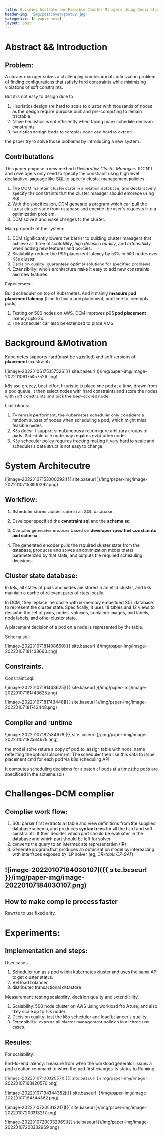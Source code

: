 ```yaml
---
title: Building Scalable and Flexible Cluster Managers Using Declarative Programming
header-img: "img/postcover/post02.jpg"
categories: [A paper note]
layout: post
---
```


# Abstract && Introduction

## Problem: 

A cluster manager solves a challenging combinatorial optimization problem of finding configurations that satisfy hard constraints while minimizing violations of soft constraints.

But it is not easy to design dute to :

1. Heuristics design are hard to scale to cluster with thousands of nodes as the design require purpose built and pre-computing to remain tractable.
2. Naive heuristics is not efficiently when facing many schedule decision constraints. 
3. heuristics design leads to complex code and hard to extend.

the paper try to solve those problems by introducing a new system .

## Contributations

This paper propose a new method (*Declarative Cluster Managers* (DCM)) and developers only need to specify the constraint using high level declarative language like SQL to specify cluster management policies .

1. The DCM maintain cluster state in a relation database, and declaratively specify the constraints that the cluster manager should enforece using SQL.
2. With the specification, DCM generate a program which can pull the latest cluster state from database and encode the user's requests into a optimization problem.
3. DCM solve it and make changes to the cluster. 

Main propority of the system:

1. DCM significantly lowers the barrier to building cluster managers that achieve all three of *scalability*, *high decision quality*, and *extensibility* when adding new features and policies.
2. Scalability: reduce the P99 placement latency by 53% in 500 nodes over K8s cluster.
3. Decision quality: guarantees optimal solutions for specified problems. 
4. Extensibility:  whole architecture make it easy to add new constraints and new features. 

Experiemnts :

Build scheduler on top of Kubernetes.  And it mainly **measure pod placement latency** (time to find a pod placement, and time to preempts pods)

1. Testing on 500 nodes on AWS, DCM improves p95 **pod placement** latency upto 2x. 
2. The scheduler can also be extended to place VMS.

# Background &Motivation

Kubernetes supports hard(must be satisfied) and soft versions of **placement** constraints. 

![image-20220106175057526]({{ site.baseurl }}/img/paper-img/image-20220106175057526.png)

k8s use greedy, best-effort heuristic to place one pod at a time, drawn from a pod queue.  It then select nodes with hard constraints and score the nodes with soft constraints and pick the best-scored node.

Limitiations:

1. To remain performant, the Kubernetes scheduler only considers a random subset of nodes when scheduling a pod, which might miss feasible nodes.
2. K8s doesn't support simultaneously reconfigure arbitrary groups of pods. Schedule one node may requires evict other node. 
3. K8s scheduler policy requires tracking making it very hard to scale and scheduler's data struct is not easy to change. 

# System Architecutre

![image-20220107153000292]({{ site.baseurl }}/img/paper-img/image-20220107153000292.png)

## Workflow:

1. Scheduler stores cluster state in an SQL database.

2. Developer specified the **constraint sql** and the **schema sql**.

3. Compiler generates encoder based on **developer specified constraints and schema.**

4. The generated encoder pulls the required cluster state from the database, produces and solves an optimization model that is parameterized by that state, and outputs the required scheduling decisions.

   

## Cluster state database:

In k8s, all states of pods and nodes are stored in an etcd cluster, and k8s maintain a cache of relevant parts of stats locally. 

In DCM, they replace the cache with in-memory embedded SQL database to represent the cluster state. Specifically,  it uses 18 tables and 12 views to describe the set of pods, nodes, volumes, container images, pod labels, node labels, and other cluster state.

A placement decision of a pod on a node is represented by the table.

Schema.sql:

![image-20220107181408660]({{ site.baseurl }}/img/paper-img/image-20220107181408660.png)

## Constraints.

Constraint.sql:

![image-20220107181443625]({{ site.baseurl }}/img/paper-img/image-20220107181443625.png)

![image-20220107181743448]({{ site.baseurl }}/img/paper-img/image-20220107181743448.png)

## Compiler and runtime

![image-20220107182534678]({{ site.baseurl }}/img/paper-img/image-20220107182534678.png)

the model solve return a copy of pod_to_assign table with node_name reflecting the optimal placement. The scheduler then use this data to issue placement cmd for each pod via k8s scheduling API. 

It computes scheduling decisions for a batch of pods at a time.(the pods are specificed in the schema.sql)

# Challenges-DCM complier

## Complier work flow:

1. SQL parser first extracts all table and view definitions from the supplied database schema, and produces **syntax trees** for all the hard and soft constraints. It then decides which part should be evaluated in the database and which part should be left for solver. 
2. converts the query to an intermediate representation (IR)
3. Generate program that produces an optimization model by intereacting with interfaces exposed by ILP solver (eg, *OR-tools CP-SAT*)

## ![image-20220107184030107]({{ site.baseurl }}/img/paper-img/image-20220107184030107.png)

## How to make compile process faster

Rewrite to use fixed arity.

# Experiments:

## Implementation and steps:

User cases

1. Scheduler run as a pod within kubernetes cluster and uses the same API to get cluster status.
2. VM load balancer,
3. distributed transactional datastore 

Measurement: testing scalability, decision quality and extendibility. 

1. Scalability: 500 node cluster on AWS using workload fro Azure, and also they scale up tp 10k nodes 
2. Decision quality: test the k8s scheduler and load balancer's quality. 
3. Extensibility: express all cluster management policies in all three use cases. 

## Resules:

For scalability:

End-to-end latency: measure from when the workload generator issues a pod creation command to when the pod first changes its status to Running

![image-20220107193820570]({{ site.baseurl }}/img/paper-img/image-20220107193820570.png)



![image-20220107194344382]({{ site.baseurl }}/img/paper-img/image-20220107194344382.png)

![image-20220107200313217]({{ site.baseurl }}/img/paper-img/image-20220107200313217.png)

![image-20220107200332969]({{ site.baseurl }}/img/paper-img/image-20220107200332969.png)

